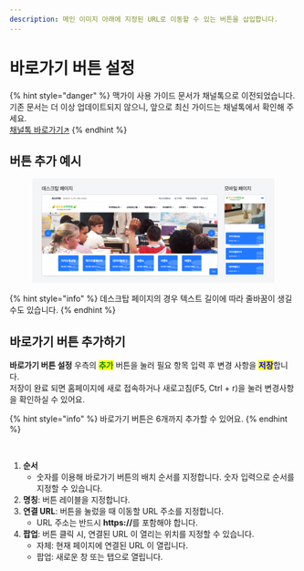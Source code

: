 ```yaml
---
description: 메인 이미지 아래에 지정된 URL로 이동할 수 있는 버튼을 삽입합니다.
---
```


# 바로가기 버튼 설정

{% hint style="danger" %}
맥가이 사용 가이드 문서가 채널톡으로 이전되었습니다.\
기존 문서는 더 이상 업데이트되지 않으니, 앞으로 최신 가이드는 채널톡에서 확인해 주세요.\
[채널톡 바로가기↗](https://docs.channel.io/macgai-guide/ko/articles/homepage-banner-settings-e72cd1b3)
{% endhint %}

## **버튼 추가 예시**

<figure><img src="../../.gitbook/assets/image (418).png" alt=""><figcaption></figcaption></figure>

{% hint style="info" %}
데스크탑 페이지의 경우 텍스트 길이에 따라 줄바꿈이 생길 수도 있습니다.
{% endhint %}

## **바로가기 버튼 추가하기**

**바로가기 버튼 설정** 우측의 <mark style="color:green;">**추가**</mark> 버튼을 눌러 필요 항목 입력 후 변경 사항을 <mark style="color:blue;">**저장**</mark>합니다.  \
저장이 완료 되면 홈페이지에 새로 접속하거나 새로고침(F5, Ctrl + r)을 눌러 변경사항을 확인하실 수 있어요.

{% hint style="info" %}
바로가기 버튼은 6개까지 추가할 수 있어요.
{% endhint %}

<figure><img src="../../.gitbook/assets/바로가기 버튼 설정.png" alt=""><figcaption></figcaption></figure>

1. **순서**
   * 숫자를 이용해 바로가기 버튼의 배치 순서를 지정합니다. 숫자 입력으로 순서를 지정할 수 있습니다.&#x20;
2. **명칭**: 버튼 레이블을 지정합니다.
3. **연결 URL**: 버튼을 눌렀을 때 이동할 URL 주소를 지정합니다.
   * URL 주소는 반드시 **https://**&#xB97C; 포함해야 합니다.
4. **팝업**: 버튼 클릭 시, 연결된 URL 이 열리는 위치를 지정할 수 있습니다.
   * 자체: 현재 페이지에 연결된 URL 이 열립니다.
   * 팝업: 새로운 창 또는 탭으로 열립니다.
